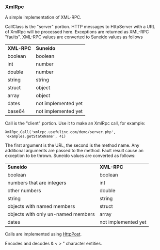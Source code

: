 ### XmlRpc

A simple implementation of XML-RPC.

CallClass is the "server" portion. HTTP messages to HttpServer with a URL of XmlRpc will be processed here. Exceptions are returned as XML-RPC "faults". XML-RPC values are converted to Suneido values as follows

|  |  | 
| :---- | :---- |
| **XML-RPC** | **Suneido** | 
| boolean | boolean | 
| int | number | 
| double | number | 
| string | string | 
| struct | object | 
| array | object | 
| dates | not implemented yet | 
| base64 | not implemented yet | 


Call is the "client" portion. Use it to make an XmlRpc call, for example:

``` suneido
XmlRpc.Call('xmlrpc.usefulinc.com/demo/server.php', 'examples.getStateName', 41)
```

The first argument is the URL, the second is the method name. Any additional arguments are passed to the method. Fault result cause an exception to be thrown. Suneido values are converted as follows:

|  |  | 
| :---- | :---- |
| **Suneido** | **XML-RPC** | 
| boolean | boolean | 
| numbers that are integers | int | 
| other numbers | double | 
| string | string | 
| objects with named members | struct | 
| objects with only un-named members | array | 
| dates | not implemented yet | 


Calls are implemented using [HttpPost](<HttpPost.md>).

Encodes and decodes &amp; &lt; &gt; &quot; character entities.